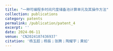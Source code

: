 ```yaml
---
title: "一种可编程多时间尺度储备池计算单元及其操作方法"
collection: publications
category: patents
permalink: /publication/patent_4
excerpt: ''
date: 2024-06-11
venue: 'CN2024107436937'
citation: '杨玉超；杨振；张腾；陶耀宇；黄如'
---
```


